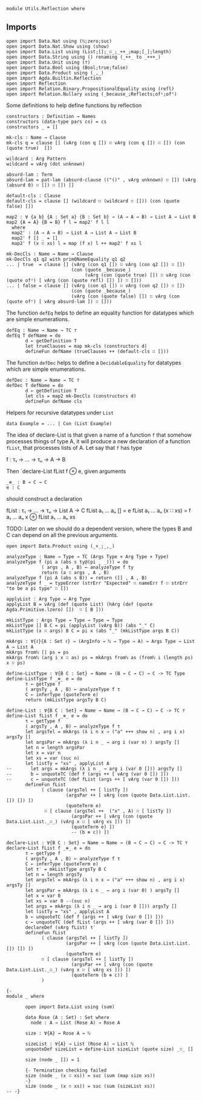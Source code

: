 

```
module Utils.Reflection where
```

## Imports

```
open import Data.Nat using (ℕ;zero;suc)
open import Data.Nat.Show using (show)
open import Data.List using (List;[];_∷_;_++_;map;[_];length)
open import Data.String using () renaming (_++_ to _+++_)
open import Data.Unit using (⊤)
open import Data.Bool using (Bool;true;false)
open import Data.Product using (_,_)
open import Agda.Builtin.Reflection
open import Reflection
open import Relation.Binary.PropositionalEquality using (refl)
open import Relation.Nullary using (_because_;Reflects;ofʸ;ofⁿ)
```

 Some definitions to help define functions by reflection

```
constructors : Definition → Names
constructors (data-type pars cs) = cs
constructors _ = []

mk-cls : Name → Clause
mk-cls q = clause [] (vArg (con q []) ∷ vArg (con q []) ∷ []) (con (quote true)  [])

wildcard : Arg Pattern
wildcard = vArg (dot unknown)

absurd-lam : Term
absurd-lam = pat-lam (absurd-clause (("()" , vArg unknown) ∷ []) (vArg (absurd 0) ∷ []) ∷ []) []

default-cls : Clause
default-cls = clause [] (wildcard ∷ (wildcard ∷ [])) (con (quote false) [])

map2 : ∀ {a b} {A : Set a} {B : Set b} → (A → A → B) → List A → List B
map2 {A = A} {B = B} f l = map2' f l l
  where
  map2' : (A → A → B) → List A → List A → List B
  map2' f [] _ = []
  map2' f (x ∷ xs) l = map (f x) l ++ map2' f xs l 

mk-DecCls : Name → Name → Clause
mk-DecCls q1 q2 with primQNameEquality q1 q2
... | true  = clause [] (vArg (con q1 []) ∷ vArg (con q2 []) ∷ []) 
                        (con (quote _because_)  
                             (vArg (con (quote true) []) ∷ vArg (con (quote ofʸ) [ vArg (con (quote refl) []) ]) ∷ []))
... | false = clause [] (vArg (con q1 []) ∷ vArg (con q2 []) ∷ []) 
                        (con (quote _because_)  
                        (vArg (con (quote false) []) ∷ vArg (con (quote ofⁿ) [ vArg absurd-lam ]) ∷ []))
```

The function `defEq` helps to define an equality function for datatypes which are simple enumerations.

```
defEq : Name → Name → TC ⊤
defEq T defName = do
       d ← getDefinition T
       let trueClauses = map mk-cls (constructors d)
       defineFun defName (trueClauses ++ (default-cls ∷ []))
```

The function `defDec` helps to define a `DecidableEquality` for datatypes which are simple enumerations.

```
defDec : Name → Name → TC ⊤
defDec T defName = do
       d ← getDefinition T
       let cls = map2 mk-DecCls (constructors d)
       defineFun defName cls
```

Helpers for recursive datatypes under `List`

   `data Example = ... | Con (List Example)`
 
The idea of declare-List is that given a name of a function `f` that somehow processes things of type A,
it will produce a new declaration of a function `fList`, that processes lists of A.
 Let say that `f` has type 

   f : τ₁ → ... → τₙ → A → B 

Then `declare-List fList f _⊕_ e, given arguments
   
    _⊕_ : B → C → C
    e : C

   should construct a declaration

   fList : τ₁ → ... → τₙ → List A → C
   fList a₁ ... aₙ []       = e 
   fList a₁ ... aₙ (x ∷ xs) = f a₁ ... aₙ x ⊕ fList a₁ ... aₙ xs

 TODO: Later on we should do a dependent version, where the types B and C
  can depend on all the previous arguments.
```
open import Data.Product using (_×_;_,_)

analyzeType : Name → Type → TC (Args Type × Arg Type × Type)
analyzeType f (pi a (abs s ty@(pi _ _))) = do 
             ( args , A , B) ← analyzeType f ty
             return (a ∷ args , A , B)
analyzeType f (pi A (abs s B)) = return ([] , A , B)
analyzeType f _ = typeError (strErr "Expected" ∷ nameErr f ∷ strErr "to be a pi type" ∷ [])

applyList : Arg Type → Arg Type
applyList B = vArg (def (quote List) (hArg (def (quote Agda.Primitive.lzero) [])  ∷ [ B ]))

mkListType : Args Type → Type → Type → Type
mkListType [] B C = pi (applyList (vArg B)) (abs "_" C)
mkListType (x ∷ args) B C = pi x (abs "_" (mkListType args B C))

mkArgs : ∀{ℓ}{A : Set ℓ} → (ArgInfo → ℕ → Type → A) → Args Type → List A → List A
mkArgs fromℕ [] ps = ps
mkArgs fromℕ (arg i x ∷ as) ps = mkArgs fromℕ as (fromℕ i (length ps) x ∷ ps)

define-ListType : ∀{B C : Set} → Name → (B → C → C) → C -> TC Type
define-ListType f _⊕_ e = do 
       τ ← getType f
       ( argsTy , A , B) ← analyzeType f τ
       C ← inferType (quoteTerm e)
       return (mkListType argsTy B C)

define-List : ∀{B C : Set} → Name → Name → (B → C → C) → C -> TC ⊤
define-List fList f _⊕_ e = do 
       τ ← getType f
       ( argsTy , A , B) ← analyzeType f τ
       let argsTel = mkArgs (λ i n x → ("a" +++ show n) , arg i x) argsTy [] 
       let argsPar = mkArgs (λ i n _ → arg i (var n) ) argsTy []
       let n = length argsPar
       let x = var n
       let xs = var (suc n)
       let listTy = "xs" , applyList A
--       let args = mkArgs (λ i n _ → arg i (var 0 [])) argsTy [] 
--       b ← unquoteTC (def f (args ++ [ vArg (var 0 []) ]))
--       c ← unquoteTC (def fList (args ++ [ vArg (var 0 []) ]))
       defineFun fList
             ( clause (argsTel ++ [ listTy ]) 
                      (argsPar ++ [ vArg (con (quote Data.List.List.[]) []) ]) 
                      (quoteTerm e) 
              ∷ [ clause (argsTel ++  ("x" , A) ∷ [ listTy ]) 
                        (argsPar ++ [ vArg (con (quote Data.List.List._∷_) (vArg x ∷ [ vArg xs ])) ])
                        (quoteTerm e) ])    
                        -- (b ⊕ c)) ])
            
declare-List : ∀{B C : Set} → Name → Name → (B → C → C) → C -> TC ⊤
declare-List fList f _⊕_ e = do 
       τ ← getType f
       ( argsTy , A , B) ← analyzeType f τ
       C ← inferType (quoteTerm e)
       let τ′ = mkListType argsTy B C
       let n = length argsTy
       let argsTel = mkArgs (λ i n x → ("a" +++ show n) , arg i x) argsTy [] 
       let argsPar = mkArgs (λ i n _ → arg i (var 0) ) argsTy []
       let x = var 0
       let xs = var 0 --(suc n)
       let args = mkArgs (λ i n _ → arg i (var 0 [])) argsTy [] 
       let listTy = "xs" , applyList A
       b ← unquoteTC (def f (args ++ [ vArg (var 0 []) ]))
       c ← unquoteTC (def fList (args ++ [ vArg (var 0 []) ]))
       declareDef (vArg fList) τ′
       defineFun fList 
             ( clause (argsTel ++ [ listTy ]) 
                      (argsPar ++ [ vArg (con (quote Data.List.List.[]) []) ]) 
                      (quoteTerm e) 
             ∷ [ clause (argsTel ++ [ listTy ]) 
                        (argsPar ++ [ vArg (con (quote Data.List.List._∷_) (vArg x ∷ [ vArg xs ])) ])
                        (quoteTerm (b ⊕ c)) ]
             )

```  

```
{-
module _ where 

       open import Data.List using (sum)

       data Rose (A : Set) : Set where
         node : A → List (Rose A) → Rose A

       size : ∀{A} → Rose A → ℕ 
      
       sizeList : ∀{A} → List (Rose A) → List ℕ 
       unquoteDef sizeList = define-List sizeList (quote size) _∷_ [] 

       size (node _ []) = 1

       {- Termination checking failed
       size (node _ (x ∷ xs)) = suc (sum (map size xs))
       -}
       size (node _ (x ∷ xs)) = suc (sum (sizeList xs))
-- -}
``` 
